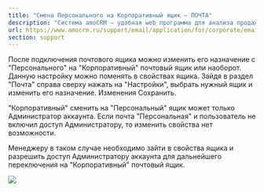 ```yaml
---
title: "Смена Персонального на Корпоративный ящик — ПОЧТА"
description: "Система amoCRM – удобная web программа для анализа продаж, доступная в режиме online из любой точки мира! Подробности узнавайте по указанным на сайте телефонам в Москве."
url: https://www.amocrm.ru/support/email/application/for/corporate/email-2
section: support
---
```


После подключения почтового ящика можно изменить его назначение с "Персонального" на "Корпоративный" почтовый ящик или наоборот. Данную настройку можно поменять в свойствах ящика. Зайдя в раздел "Почта" справа сверху нажать на "Настройки", выбрать нужный ящик и изменить его назначение. Изменения Сохранить.

"Корпоративный" сменить на "Персональный" ящик может только Администратор аккаунта. Если почта "Персональная" и пользователь не включил доступ Администратору, то изменить свойства нет возможности.

Менеджеру в таком случае необходимо зайти в свойства ящика и разрешить доступ Администратору аккаунта для дальнейшего переключения на "Корпоративный" почтовый ящик.

![](/uploads/2024/01/application_for_corporate_email_1.png)
